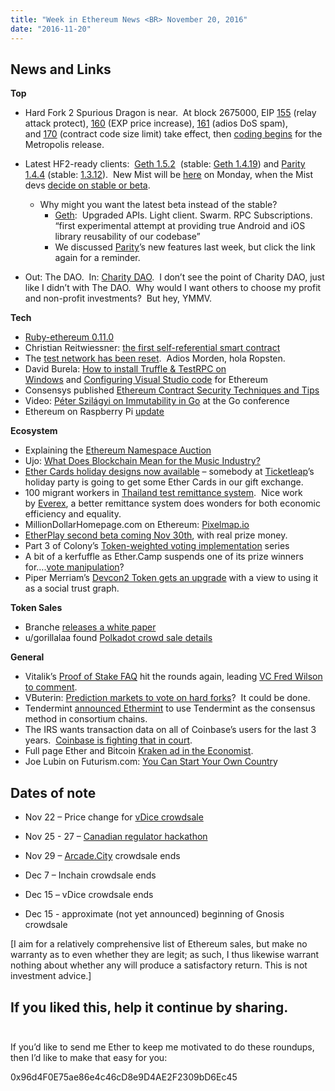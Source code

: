 ```yaml
---
title: "Week in Ethereum News <BR> November 20, 2016"
date: "2016-11-20"
---
```


## News and Links  

**Top**

- Hard Fork 2 Spurious Dragon is near.  At block 2675000, EIP [155](https://t.umblr.com/redirect?z=https%3A%2F%2Fgithub.com%2Fethereum%2FEIPs%2Fissues%2F155&t=ZjRlYWJjMDQyYjZiOTc0OTg3NTcxYjFkNGVlNDEzZTgyODJmZDFhMixONnlRdEdBZQ%3D%3D&b=t%3AQ8svKXOQOFn4j1wJ-IeWRA&p=https%3A%2F%2Fwww.weekinethereum.com%2Fpost%2F155124039578%2Fnovember-20-2016&m=0) (relay attack protect), [160](https://t.umblr.com/redirect?z=https%3A%2F%2Fgithub.com%2Fethereum%2FEIPs%2Fissues%2F160&t=NGJiNTY2MmFkNDU0NWJmNDk0MDZmMjc0ODYzMzMwZjgzNzg4N2VhNCxONnlRdEdBZQ%3D%3D&b=t%3AQ8svKXOQOFn4j1wJ-IeWRA&p=https%3A%2F%2Fwww.weekinethereum.com%2Fpost%2F155124039578%2Fnovember-20-2016&m=0) (EXP price increase), [161](https://t.umblr.com/redirect?z=https%3A%2F%2Fgithub.com%2Fethereum%2FEIPs%2Fissues%2F161&t=ZjI2NDc2ZDAxYjYzNzA5MWJkZTkxNzg1MWQwZjBiZmZjZDk3YmNlOCxONnlRdEdBZQ%3D%3D&b=t%3AQ8svKXOQOFn4j1wJ-IeWRA&p=https%3A%2F%2Fwww.weekinethereum.com%2Fpost%2F155124039578%2Fnovember-20-2016&m=0) (adios DoS spam), and [170](https://t.umblr.com/redirect?z=https%3A%2F%2Fgithub.com%2Fethereum%2FEIPs%2Fissues%2F170&t=ZjMwZmY5NmMyNGUyYzA3ODBhYzA0OTcxYTIzMjgyOGQyOTA2YmY2YSxONnlRdEdBZQ%3D%3D&b=t%3AQ8svKXOQOFn4j1wJ-IeWRA&p=https%3A%2F%2Fwww.weekinethereum.com%2Fpost%2F155124039578%2Fnovember-20-2016&m=0) (contract code size limit) take effect, then [coding begins](https://t.umblr.com/redirect?z=https%3A%2F%2Fwww.reddit.com%2Fr%2Fethereum%2Fcomments%2F5dez41%2Fmetropolis_next_steps_and_possibile_eta%2Fda4203b%2F&t=OGUzNGZhMWZiZWFlNDI1ZjgyMDA0ZDJkOGQ2N2JmMzc3NzI0ODBmNixONnlRdEdBZQ%3D%3D&b=t%3AQ8svKXOQOFn4j1wJ-IeWRA&p=https%3A%2F%2Fwww.weekinethereum.com%2Fpost%2F155124039578%2Fnovember-20-2016&m=0) for the Metropolis release.
- Latest HF2-ready clients:  [Geth 1.5.2](https://t.umblr.com/redirect?z=https%3A%2F%2Fgithub.com%2Fethereum%2Fgo-ethereum%2Freleases%2Ftag%2Fv1.5.2&t=N2NjNzIxODQ3ZjVhYzM2Mjc3Y2NhNDMyMWRjMjhmNDEyY2FhMWM4MCxONnlRdEdBZQ%3D%3D&b=t%3AQ8svKXOQOFn4j1wJ-IeWRA&p=https%3A%2F%2Fwww.weekinethereum.com%2Fpost%2F155124039578%2Fnovember-20-2016&m=0)  (stable: [Geth 1.4.19](https://t.umblr.com/redirect?z=https%3A%2F%2Fgithub.com%2Fethereum%2Fgo-ethereum%2Freleases%2Ftag%2Fv1.4.19&t=MDRlNzI1OTA5NjZmNzM4M2FhOGUwNDI5MjE2OTA1YmZhZDMwMTRiYixONnlRdEdBZQ%3D%3D&b=t%3AQ8svKXOQOFn4j1wJ-IeWRA&p=https%3A%2F%2Fwww.weekinethereum.com%2Fpost%2F155124039578%2Fnovember-20-2016&m=0)) and [Parity 1.4.4](https://t.umblr.com/redirect?z=https%3A%2F%2Fgithub.com%2Fethcore%2Fparity%2Freleases%2Ftag%2Fv1.4.4&t=ODk2YTJhMWNmN2FmMjBmZjdjNmQ1ZGU2MGVjNmU2MjAxZWYwZTk5NSxONnlRdEdBZQ%3D%3D&b=t%3AQ8svKXOQOFn4j1wJ-IeWRA&p=https%3A%2F%2Fwww.weekinethereum.com%2Fpost%2F155124039578%2Fnovember-20-2016&m=0) (stable: [1.3.12](https://t.umblr.com/redirect?z=https%3A%2F%2Fgithub.com%2Fethcore%2Fparity%2Freleases%2Ftag%2Fv1.3.12&t=ZmM4OGQ4OGQ4MmY5YjMzNDBjMWZhYmFkNDQxMjNiYmEyNDIzOWRhYixONnlRdEdBZQ%3D%3D&b=t%3AQ8svKXOQOFn4j1wJ-IeWRA&p=https%3A%2F%2Fwww.weekinethereum.com%2Fpost%2F155124039578%2Fnovember-20-2016&m=0)).  New Mist will be [here](https://t.umblr.com/redirect?z=https%3A%2F%2Fgithub.com%2Fethereum%2Fmist%2Freleases&t=ODc5YThiZmIzMjMxZWZhYmQ5NzRjYzRmYTFkZDk4ZjA5NjYyOTM1MCxONnlRdEdBZQ%3D%3D&b=t%3AQ8svKXOQOFn4j1wJ-IeWRA&p=https%3A%2F%2Fwww.weekinethereum.com%2Fpost%2F155124039578%2Fnovember-20-2016&m=0) on Monday, when the Mist devs [decide on stable or beta](https://t.umblr.com/redirect?z=https%3A%2F%2Fwww.reddit.com%2Fr%2Fethereum%2Fcomments%2F5dmwkg%2Fis_there_no_new_version_of_mist_to_go_along_with%2Fda7mh8t%2F%3Fcontext%3D3&t=ODdjMDE1NWQ0ZjVlMmE4Mjc3Mzk2Njg3MTNkYzQyNTdkY2QyNGU0NixONnlRdEdBZQ%3D%3D&b=t%3AQ8svKXOQOFn4j1wJ-IeWRA&p=https%3A%2F%2Fwww.weekinethereum.com%2Fpost%2F155124039578%2Fnovember-20-2016&m=0).
    - Why might you want the latest beta instead of the stable?    
        - [Geth](https://t.umblr.com/redirect?z=https%3A%2F%2Fblog.ethereum.org%2F2016%2F11%2F17%2Fwhoa-geth-1-5%2F&t=NmRiNzQxMmMwYzQ1OTIyOTY2NzM4NjNhMzM4OTU3MWMyOTRmYWQyMixONnlRdEdBZQ%3D%3D&b=t%3AQ8svKXOQOFn4j1wJ-IeWRA&p=https%3A%2F%2Fwww.weekinethereum.com%2Fpost%2F155124039578%2Fnovember-20-2016&m=0):  Upgraded APIs. Light client. Swarm. RPC Subscriptions. “first experimental attempt at providing true Android and iOS library reusability of our codebase”
        - We discussed [Parity](https://t.umblr.com/redirect?z=https%3A%2F%2Fblog.ethcore.io%2Fannouncing-parity-1-4%2F&t=NzNiMmRiMDkyOGJkYTJjMzY3YjdiY2M0NGQzNjZjZmVkODljZjc0NixONnlRdEdBZQ%3D%3D&b=t%3AQ8svKXOQOFn4j1wJ-IeWRA&p=https%3A%2F%2Fwww.weekinethereum.com%2Fpost%2F155124039578%2Fnovember-20-2016&m=0)’s new features last week, but click the link again for a reminder.  
            
- Out: The DAO.  In: [Charity DAO](https://t.umblr.com/redirect?z=https%3A%2F%2Fmedium.com%2Fcharitydao%2Fcharity-dao-e9592dd80ab7%23.51nx6pjr0&t=ZDdiNmRkZDhjZDY3ZTYxNWY3NzUwMDBiOWIwM2UwYjJhNDAwNWYyNyxONnlRdEdBZQ%3D%3D&b=t%3AQ8svKXOQOFn4j1wJ-IeWRA&p=https%3A%2F%2Fwww.weekinethereum.com%2Fpost%2F155124039578%2Fnovember-20-2016&m=0).  I don’t see the point of Charity DAO, just like I didn’t with The DAO.  Why would I want others to choose my profit and non-profit investments?  But hey, YMMV.

**Tech**

- [Ruby-ethereum 0.11.0](https://t.umblr.com/redirect?z=https%3A%2F%2Fgithub.com%2Fcryptape%2Fruby-ethereum%2Freleases%2Ftag%2Fv0.11.0&t=OTQ1NzkwODY3MTRiNTdjZTlkYzUwYTgzY2UwMjUwMDE2NTk3MGJmMCxONnlRdEdBZQ%3D%3D&b=t%3AQ8svKXOQOFn4j1wJ-IeWRA&p=https%3A%2F%2Fwww.weekinethereum.com%2Fpost%2F155124039578%2Fnovember-20-2016&m=0)
- Christian Reitwiessner: [the first self-referential smart contract](https://t.umblr.com/redirect?z=https%3A%2F%2Fwww.reddit.com%2Fr%2Fethereum%2Fcomments%2F5d5lyd%2Ffirst_contract_to_contain_swarm_hash_to_its%2F&t=NmYxY2UxZjAyYjg1YzNhNmMzZTZlOGYyZGE5MDJmMTBiZGJkNWQwYSxONnlRdEdBZQ%3D%3D&b=t%3AQ8svKXOQOFn4j1wJ-IeWRA&p=https%3A%2F%2Fwww.weekinethereum.com%2Fpost%2F155124039578%2Fnovember-20-2016&m=0)
- The [test network has been reset](https://t.umblr.com/redirect?z=https%3A%2F%2Fblog.ethereum.org%2F2016%2F11%2F20%2Ffrom-morden-to-ropsten%2F&t=M2UyODZkYzkzN2U0YmFjNDk5YWY1ZTk0NWVlMWZmMmEzZTNlNjUyYyxONnlRdEdBZQ%3D%3D&b=t%3AQ8svKXOQOFn4j1wJ-IeWRA&p=https%3A%2F%2Fwww.weekinethereum.com%2Fpost%2F155124039578%2Fnovember-20-2016&m=0).  Adios Morden, hola Ropsten.
- David Burela: [How to install Truffle & TestRPC on Windows](https://t.umblr.com/redirect?z=https%3A%2F%2Fdavidburela.wordpress.com%2F2016%2F11%2F18%2Fhow-to-install-truffle-testrpc-on-windows-for-blockchain-development%2F&t=YTM0NDQxNWMyNjY1MmU3MGMwZmUxZDdiMTE4MTJkNWE4NmJhYzkwMyxONnlRdEdBZQ%3D%3D&b=t%3AQ8svKXOQOFn4j1wJ-IeWRA&p=https%3A%2F%2Fwww.weekinethereum.com%2Fpost%2F155124039578%2Fnovember-20-2016&m=0) and [Configuring Visual Studio code](https://t.umblr.com/redirect?z=https%3A%2F%2Fdavidburela.wordpress.com%2F2016%2F11%2F18%2Fconfiguring-visual-studio-code-for-ethereum-blockchain-development%2F&t=Njg0NGQwYmQzZjYzYWFkZTA5YTZmZmZkYWU4YmNjNWUwZTliYzBlMCxONnlRdEdBZQ%3D%3D&b=t%3AQ8svKXOQOFn4j1wJ-IeWRA&p=https%3A%2F%2Fwww.weekinethereum.com%2Fpost%2F155124039578%2Fnovember-20-2016&m=0) for Ethereum
- Consensys published [Ethereum Contract Security Techniques and Tips](https://t.umblr.com/redirect?z=https%3A%2F%2Fgithub.com%2FConsenSys%2Fsmart-contract-best-practices&t=ZGM3MTYyMDJhNTNmMWI1YmQ4NDIxODNmMGZjYzE0MTZlNmI5MzkyZixONnlRdEdBZQ%3D%3D&b=t%3AQ8svKXOQOFn4j1wJ-IeWRA&p=https%3A%2F%2Fwww.weekinethereum.com%2Fpost%2F155124039578%2Fnovember-20-2016&m=0)
- Video: [Péter Szilágyi on Immutability in Go](https://t.umblr.com/redirect?z=https%3A%2F%2Fwww.youtube.com%2Fwatch%3Fv%3DfNUx4jHTaIc&t=YmZjZDA2ZDhjYjRhMzUwOWQ0ZWZhOTE0N2FkZDQyMTI1MDE1MWUyZixONnlRdEdBZQ%3D%3D&b=t%3AQ8svKXOQOFn4j1wJ-IeWRA&p=https%3A%2F%2Fwww.weekinethereum.com%2Fpost%2F155124039578%2Fnovember-20-2016&m=0) at the Go conference
- Ethereum on Raspberry Pi [update](https://t.umblr.com/redirect?z=https%3A%2F%2Fwww.reddit.com%2Fr%2Fethereum%2Fcomments%2F5dtsd4%2Fethereum_on_raspberry_pi_update_spurious_dragon%2F&t=MzQ0N2JkMTE1NWJlNmZlYTk0MzI2ZDViNTY4ZDk2M2Q1OThhYWU2OCxONnlRdEdBZQ%3D%3D&b=t%3AQ8svKXOQOFn4j1wJ-IeWRA&p=https%3A%2F%2Fwww.weekinethereum.com%2Fpost%2F155124039578%2Fnovember-20-2016&m=0)

**Ecosystem**

- Explaining the [Ethereum Namespace Auction](https://t.umblr.com/redirect?z=https%3A%2F%2Fmedium.com%2F%40_maurelian%2Fexplaining-the-ethereum-namespace-auction-241bec6ef751%23.l1caxv45f&t=Y2MxOTI4MzM4NTYwMjYwZjMyNzJjMmU5YjVmMDc4NjBmOWFhN2NjYSxONnlRdEdBZQ%3D%3D&b=t%3AQ8svKXOQOFn4j1wJ-IeWRA&p=https%3A%2F%2Fwww.weekinethereum.com%2Fpost%2F155124039578%2Fnovember-20-2016&m=0)
- Ujo: [What Does Blockchain Mean for the Music Industry?](https://t.umblr.com/redirect?z=https%3A%2F%2Fblog.ujomusic.com%2Fwhat-does-the-b-word-mean-for-music-9ca48533eb1b%23.7metwkvtk&t=NTNhOGE5NmZkYTM1MGQzM2FiMDM3MTkwMzdmMDc0ZmRiYTFkY2E4OSxONnlRdEdBZQ%3D%3D&b=t%3AQ8svKXOQOFn4j1wJ-IeWRA&p=https%3A%2F%2Fwww.weekinethereum.com%2Fpost%2F155124039578%2Fnovember-20-2016&m=0)
- [Ether Cards holiday designs now available](https://t.umblr.com/redirect?z=https%3A%2F%2Fether.cards%2F%23pricing&t=N2YzMmU5NWE0ZGE3MDJmYWI5NGVmZjM5MzQ5OGY3ZjBiMWE0YjY2YSxONnlRdEdBZQ%3D%3D&b=t%3AQ8svKXOQOFn4j1wJ-IeWRA&p=https%3A%2F%2Fwww.weekinethereum.com%2Fpost%2F155124039578%2Fnovember-20-2016&m=0) – somebody at [Ticketleap](https://t.umblr.com/redirect?z=https%3A%2F%2Fwww.ticketleap.com%2F&t=NDE3MDQ1NDM0YzIzZWI2NWZiYjU3MDE5NDJiZDQzNWM3NzVlYmJjYyxONnlRdEdBZQ%3D%3D&b=t%3AQ8svKXOQOFn4j1wJ-IeWRA&p=https%3A%2F%2Fwww.weekinethereum.com%2Fpost%2F155124039578%2Fnovember-20-2016&m=0)’s holiday party is going to get some Ether Cards in our gift exchange.  
- 100 migrant workers in [Thailand test remittance system](https://t.umblr.com/redirect?z=https%3A%2F%2Fmedium.com%2Feverex%2Fover-100-migrant-workers-test-blockchain-remittance-in-thailand-19d49505d732&t=NzhjMWMzZWEyYzY1OTdjMjY2NTIwYTEwNjVkZTMxOThmZmY0MjQ1OSxONnlRdEdBZQ%3D%3D&b=t%3AQ8svKXOQOFn4j1wJ-IeWRA&p=https%3A%2F%2Fwww.weekinethereum.com%2Fpost%2F155124039578%2Fnovember-20-2016&m=0).  Nice work by [Everex](https://t.umblr.com/redirect?z=https%3A%2F%2Feverex.one&t=MzBmN2ZhMTUyNTQ3MjhhOWM1ZjI4ZTZmOTdiYzI4NDRkNzRhZmM5YyxONnlRdEdBZQ%3D%3D&b=t%3AQ8svKXOQOFn4j1wJ-IeWRA&p=https%3A%2F%2Fwww.weekinethereum.com%2Fpost%2F155124039578%2Fnovember-20-2016&m=0), a better remittance system does wonders for both economic efficiency and equality.
- MillionDollarHomepage.com on Ethereum: [Pixelmap.io](https://t.umblr.com/redirect?z=http%3A%2F%2Fpixelmap.io%2F&t=ZWU4NGNiMGY5ZmUwNDU4MmJkMzM1YWYwYmRjM2MzN2QxNGM3MTAwMSxONnlRdEdBZQ%3D%3D&b=t%3AQ8svKXOQOFn4j1wJ-IeWRA&p=https%3A%2F%2Fwww.weekinethereum.com%2Fpost%2F155124039578%2Fnovember-20-2016&m=0)
- [EtherPlay second beta coming Nov 30th](https://twitter.com/etherplay/status/799884385977794560), with real prize money.  
- Part 3 of Colony’s [Token-weighted voting implementation](https://t.umblr.com/redirect?z=https%3A%2F%2Fblog.colony.io%2Ftoken-weighted-voting-implementation-part-3-821dde0a674b%23.ved7y4wvk&t=MzAwOTQ5NTI4ZWViZmE1ODMwOTRkODBmZDdiZjY3ZGJjZWI0OWFhYyxONnlRdEdBZQ%3D%3D&b=t%3AQ8svKXOQOFn4j1wJ-IeWRA&p=https%3A%2F%2Fwww.weekinethereum.com%2Fpost%2F155124039578%2Fnovember-20-2016&m=0) series
- A bit of a kerfuffle as Ether.Camp suspends one of its prize winners for….[vote manipulation](https://t.umblr.com/redirect?z=https%3A%2F%2Fwww.reddit.com%2Fr%2Fethereum%2Fcomments%2F5d9lsn%2Fethercamp_suspends%2F&t=YzViNTgyOTJlMzY2YWJlZDAwOTI0MWNiMDA0ZTBjYjJjMGFmZGVjYSxONnlRdEdBZQ%3D%3D&b=t%3AQ8svKXOQOFn4j1wJ-IeWRA&p=https%3A%2F%2Fwww.weekinethereum.com%2Fpost%2F155124039578%2Fnovember-20-2016&m=0)?
- Piper Merriam’s [Devcon2 Token gets an upgrade](https://t.umblr.com/redirect?z=https%3A%2F%2Fmedium.com%2F%40pipermerriam%2Fdevcon2-token-upgrade-fa9fa4af59b5&t=ZTA2MTBiZDU2NTliZDBhMTUwY2Y1MTY4YTIwMDllYTM5ZWVhNThjYyxONnlRdEdBZQ%3D%3D&b=t%3AQ8svKXOQOFn4j1wJ-IeWRA&p=https%3A%2F%2Fwww.weekinethereum.com%2Fpost%2F155124039578%2Fnovember-20-2016&m=0) with a view to using it as a social trust graph.

**Token Sales**

- Branche [releases a white paper](https://t.umblr.com/redirect?z=https%3A%2F%2Fmedium.com%2F%40branche%2Fthe-branche-whitepaper-b7fcc49e34cb%23.m4dd5ffj3&t=NWRkNzE2MjMwN2ZjOWEwNWU2ZWY4YmNhOTliZjk1MDA2NmZmODdmNCxONnlRdEdBZQ%3D%3D&b=t%3AQ8svKXOQOFn4j1wJ-IeWRA&p=https%3A%2F%2Fwww.weekinethereum.com%2Fpost%2F155124039578%2Fnovember-20-2016&m=0)
- u/gorillalaa found [Polkadot crowd sale details](https://t.umblr.com/redirect?z=https%3A%2F%2Fwww.reddit.com%2Fr%2Fethtrader%2Fcomments%2F5db1s8%2Fmelon_and_polkadot_token_sale_info_unofficial%2F&t=ZjNmNzM3OTRlZTkzZTlkMTM2ZjZlODRmZjNjYTFkYzVhYmM1OGI1NSxONnlRdEdBZQ%3D%3D&b=t%3AQ8svKXOQOFn4j1wJ-IeWRA&p=https%3A%2F%2Fwww.weekinethereum.com%2Fpost%2F155124039578%2Fnovember-20-2016&m=0)

**General**

- Vitalik’s [Proof of Stake FAQ](https://t.umblr.com/redirect?z=https%3A%2F%2Fgithub.com%2Fethereum%2Fwiki%2Fwiki%2FProof-of-Stake-FAQ&t=YjVhMmZiMGE5YzQxMWRhMGJhYzMwNWQwMDg4ZGQxZmVjNDdkYThhYixONnlRdEdBZQ%3D%3D&b=t%3AQ8svKXOQOFn4j1wJ-IeWRA&p=https%3A%2F%2Fwww.weekinethereum.com%2Fpost%2F155124039578%2Fnovember-20-2016&m=0) hit the rounds again, leading [VC Fred Wilson to comment](https://t.umblr.com/redirect?z=http%3A%2F%2Favc.com%2F2016%2F11%2Fproof-of-stake%2F&t=OWFlYTBmZWI0ZDcyYjJjYzUxZjcwNDMzMTI5MzVjODhkOGVjZWNmMixONnlRdEdBZQ%3D%3D&b=t%3AQ8svKXOQOFn4j1wJ-IeWRA&p=https%3A%2F%2Fwww.weekinethereum.com%2Fpost%2F155124039578%2Fnovember-20-2016&m=0).
- VButerin: [Prediction markets to vote on hard forks](https://t.umblr.com/redirect?z=https%3A%2F%2Fwww.reddit.com%2Fr%2Fbtc%2Fcomments%2F5dl8r1%2Fprediction_markets_to_betvote_on_hard_forks%2F&t=NmMwZGE3YTAxYTI2OWJjNDkxODBiY2E0Njk1NTk0N2I5YTk5NDhmYixONnlRdEdBZQ%3D%3D&b=t%3AQ8svKXOQOFn4j1wJ-IeWRA&p=https%3A%2F%2Fwww.weekinethereum.com%2Fpost%2F155124039578%2Fnovember-20-2016&m=0)?  It could be done.
- Tendermint [announced Ethermint](https://t.umblr.com/redirect?z=http%3A%2F%2Ftendermint.com%2Fblog%2Fannouncing-ethermint&t=Y2MyZjQ2NGM5MDcxNDIwMjM5NWQ5NmNiMTMyNTUyNzBlN2ZlNmI2ZixONnlRdEdBZQ%3D%3D&b=t%3AQ8svKXOQOFn4j1wJ-IeWRA&p=https%3A%2F%2Fwww.weekinethereum.com%2Fpost%2F155124039578%2Fnovember-20-2016&m=0) to use Tendermint as the consensus method in consortium chains.
- The IRS wants transaction data on all of Coinbase’s users for the last 3 years.  [Coinbase is fighting that in court](https://t.umblr.com/redirect?z=https%3A%2F%2Fblog.coinbase.com%2F2016%2F11%2F18%2Fprotecting-customer-privacy%2F&t=NTlkOTEzYjRkZmVmOTk0YmFmMmE1NjkyMzgzMzFlZTQ5MmRjZmNjOSxONnlRdEdBZQ%3D%3D&b=t%3AQ8svKXOQOFn4j1wJ-IeWRA&p=https%3A%2F%2Fwww.weekinethereum.com%2Fpost%2F155124039578%2Fnovember-20-2016&m=0).
- Full page Ether and Bitcoin [Kraken ad in the Economist](https://t.umblr.com/redirect?z=http%3A%2F%2Fimgur.com%2FEAtrdpv&t=MDI2MmMxMjRmNThmNzkyNTE1ZDYwZmFkMGIxOTY5NzYwMTRmYTc5NyxONnlRdEdBZQ%3D%3D&b=t%3AQ8svKXOQOFn4j1wJ-IeWRA&p=https%3A%2F%2Fwww.weekinethereum.com%2Fpost%2F155124039578%2Fnovember-20-2016&m=0).
- Joe Lubin on Futurism.com: [You Can Start Your Own Countr](https://t.umblr.com/redirect?z=http%3A%2F%2Ffuturism.com%2Fyou-can-start-your-own-country-thanks-to-web-3-0%2F&t=ZjIzZmY4M2IyMzNlOTZmYzJiMDdiYTYxY2M4ZWY0MTFjMjY5OTJmYSxONnlRdEdBZQ%3D%3D&b=t%3AQ8svKXOQOFn4j1wJ-IeWRA&p=https%3A%2F%2Fwww.weekinethereum.com%2Fpost%2F155124039578%2Fnovember-20-2016&m=0)y

## Dates of note

- Nov 22 – Price change for [vDice crowdsale](https://t.umblr.com/redirect?z=http%3A%2F%2Fcrowdsale.vdice.io%2F&t=MDY3Yjg3YWVjMTNmOWI3MjgzNjVhNTFkNDI2YjIzMTE0NTExYzRmZCxONnlRdEdBZQ%3D%3D&b=t%3AQ8svKXOQOFn4j1wJ-IeWRA&p=https%3A%2F%2Fwww.weekinethereum.com%2Fpost%2F155124039578%2Fnovember-20-2016&m=0)  
    
- Nov 25 - 27 – [Canadian regulator hackathon](https://t.umblr.com/redirect?z=http%3A%2F%2Fwww.osc.gov.on.ca%2Fen%2Freghackto.htm&t=MzMxMmY0MzE0YWViM2RhMjc4YWNiMDlhNzViMTU1M2UyMDhmMTkyMixONnlRdEdBZQ%3D%3D&b=t%3AQ8svKXOQOFn4j1wJ-IeWRA&p=https%3A%2F%2Fwww.weekinethereum.com%2Fpost%2F155124039578%2Fnovember-20-2016&m=0)
- Nov 29 – [Arcade.City](https://t.umblr.com/redirect?z=https%3A%2F%2Farcade.city%2F&t=MzViZDFiNTY4ZGJhMWUzMjUxMDgwMjM4OWE5MWI0MjY1MTBlOTVlZixONnlRdEdBZQ%3D%3D&b=t%3AQ8svKXOQOFn4j1wJ-IeWRA&p=https%3A%2F%2Fwww.weekinethereum.com%2Fpost%2F155124039578%2Fnovember-20-2016&m=0) crowdsale ends
- Dec 7 – Inchain crowdsale ends
- Dec 15 – vDice crowdsale ends
- Dec 15 - approximate (not yet announced) beginning of Gnosis crowdsale

\[I aim for a relatively comprehensive list of Ethereum sales, but make no warranty as to even whether they are legit; as such, I thus likewise warrant nothing about whether any will produce a satisfactory return. This is not investment advice.\]                                                                                                

## If you liked this, help it continue by sharing.                              

If you’d like to send me Ether to keep me motivated to do these roundups, then I’d like to make that easy for you:

0x96d4F0E75ae86e4c46cD8e9D4AE2F2309bD6Ec45
